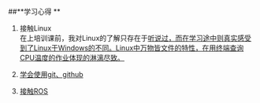 ##**学习心得 **  

1. 接触Linux  
在上培训课前，我对Linux的了解只存在于<u>听说过<u>，而在学习途中则真实感受到了Linux于Windows的不同。Linux中<u>万物皆文件<u>的特性，在用终端查询CPU温度的作业体现的淋漓尽致。  
2. 学会使用git、github  

3. 接触ROS  








